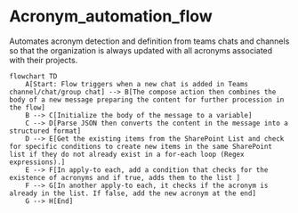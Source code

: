 # Acronym_automation_flow
Automates acronym detection and definition from teams chats and channels so that the organization is always updated with all acronyms associated with their projects.

```mermaid
flowchart TD
    A[Start: Flow triggers when a new chat is added in Teams channel/chat/group chat] --> B[The compose action then combines the body of a new message preparing the content for further procession in the flow]
    B --> C[Initialize the body of the message to a variable]
    C --> D[Parse JSON then converts the content in the message into a structured format]
    D --> E[Get the existing items from the SharePoint List and check for specific conditions to create new items in the same SharePoint list if they do not already exist in a for-each loop (Regex expressions).]
    E --> F[In apply-to each, add a condition that checks for the existence of acronyms and if true, adds them to the list ]
    F --> G[In another apply-to each, it checks if the acronym is already in the list. If false, add the new acronym at the end]
    G --> H[End]
